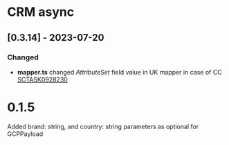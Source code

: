 # CRM async

## [0.3.14] - 2023-07-20

### Changed

- **mapper.ts** changed _AttributeSet_ field value in UK mapper in case of CC [SCTASK0928230](https://whirlpool.service-now.com/nav_to.do?uri=sc_task.do?sys_id=17103d8887047d905e0ebae6dabb35d7%26sysparm_view=RPTb6af9f9587008954e4bc7447cebb35c7)

# 0.1.5
Added brand: string, and country: string parameters as optional for GCPPayload
